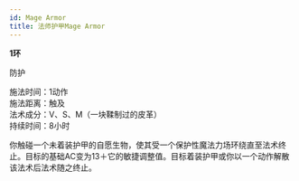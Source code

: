 ```yaml
---
id: Mage Armor
title: 法师护甲Mage Armor
---
```


**1环**

防护

施法时间：1动作  
施法距离：触及  
法术成分：V、S、M（一块鞣制过的皮革）  
持续时间：8小时  


你触碰一个未着装护甲的自愿生物，使其受一个保护性魔法力场环绕直至法术终止。目标的基础AC变为13＋它的敏捷调整值。目标着装护甲或你以一个动作解散该法术后法术随之终止。
